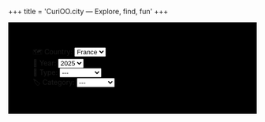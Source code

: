 +++
title = 'CuriOO.city — Explore, find, fun'
+++

<div class="row" style="background-color: black;padding:50px;">
<div class="container">
<div class="row mx-5">
    <div class="col mt-3">
        <label class="text-white fw-bold mb-3 h4">🗺 Country: </label>
        <select class="form-select" name="country" id="country-select">
            <option value="fr">France</option>
        </select>
    </div>
    <div class="col-3 mt-3">
        <label class="text-white fw-bold mb-3 h4">📅 Year: </label>
        <select class="form-select" name="year" id="year-select">
            <option value="2025">2025</option>
        </select>
    </div>
    <div class="col-3 mt-3">
        <label class="text-white fw-bold mb-3 h4">🧾 Type: </label>
        <select class="form-select" name="type" id="type-select">
            <option value="0">---</option>
            <option value="1">Nature</option>
            <option value="2">Monument</option>
            <option value="3">Culte</option>
            <option value="4">Event</option>
            <option value="5">Location</option>
        </select>
    </div>
    <div class="col-3 mt-3">
        <label class="text-white fw-bold mb-3 h4">🏷 Category: </label>
        <select class="form-select" name="category" id="category-select">
            <option value="0">---</option>
            <option value="1">Place</option>
            <option value="2">Mountain</option>
            <option value="3">Castle</option>           
            <option value="4">Beach</option> 
            <option value="5">Forest</option> 
            <option value="6">Museum</option>
            <option value="7">Park</option>
        </select>
    </div>
</div>
</div>
</div>

<div id="myModal" class="modal" style="height: 100%;" onclick="modal.style.display='none'">
  <img class="modal-content" id="modal-image">
</div>

<script>
var modal = document.getElementById("myModal");
var modalImg = document.getElementById("modal-image");

    let row = '<div class="container mt-3 mb-5"><div class="row">';
    for (i = 1 ; i < 37 ; i++) {
        row += '<div class="col-3"><img class="img" id="card' + i + '" src="/images/cards/' + i + '-min.png" width="100%" style="padding-top: 25px;" onclick="modalImg.src = this.src; modal.style.display = \'block\';"/></div>';
    }
    row += '</div></div>';
    document.write(row);
</script>
</div>